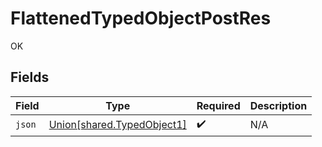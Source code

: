 # FlattenedTypedObjectPostRes

OK


## Fields

| Field                                                                      | Type                                                                       | Required                                                                   | Description                                                                |
| -------------------------------------------------------------------------- | -------------------------------------------------------------------------- | -------------------------------------------------------------------------- | -------------------------------------------------------------------------- |
| `json`                                                                     | [Union[shared.TypedObject1]](../../models/shared/flattenedtypedobject1.md) | :heavy_check_mark:                                                         | N/A                                                                        |